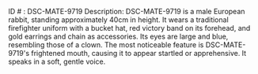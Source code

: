 ID # : DSC-MATE-9719
Description: DSC-MATE-9719 is a male European rabbit, standing approximately 40cm in height. It wears a traditional firefighter uniform with a bucket hat, red victory band on its forehead, and gold earrings and chain as accessories. Its eyes are large and blue, resembling those of a clown. The most noticeable feature is DSC-MATE-9719's frightened mouth, causing it to appear startled or apprehensive. It speaks in a soft, gentle voice.
